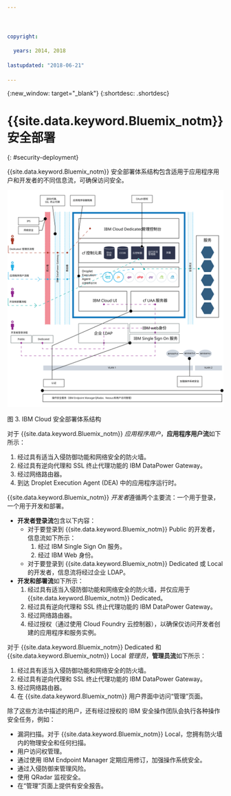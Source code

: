 ```yaml
---



copyright:

  years: 2014, 2018

lastupdated: "2018-06-21" 

---
```


{:new_window: target="_blank"}
{:shortdesc: .shortdesc}

# {{site.data.keyword.Bluemix_notm}} 安全部署
{: #security-deployment}

{{site.data.keyword.Bluemix_notm}} 安全部署体系结构包含适用于应用程序用户和开发者的不同信息流，可确保访问安全。

![Bluemix 安全部署体系结构](images/sec_deployment.svg)

图 3. IBM Cloud 安全部署体系结构

对于 {{site.data.keyword.Bluemix_notm}} *应用程序用户*，**应用程序用户流**如下所示：
 1. 经过具有适当入侵防御功能和网络安全的防火墙。
 2. 经过具有逆向代理和 SSL 终止代理功能的 IBM DataPower Gateway。
 3. 经过网络路由器。
 4. 到达 Droplet Execution Agent (DEA) 中的应用程序运行时。

{{site.data.keyword.Bluemix_notm}} *开发者*遵循两个主要流：一个用于登录，一个用于开发和部署。
 * **开发者登录流**包含以下内容：
    * 对于要登录到 {{site.data.keyword.Bluemix_notm}} Public 的开发者，信息流如下所示：
      1. 经过 IBM Single Sign On 服务。
      2. 经过 IBM Web 身份。
    * 对于要登录到 {{site.data.keyword.Bluemix_notm}} Dedicated 或 Local 的开发者，信息流将经过企业 LDAP。
 * **开发和部署流**如下所示：
    1. 经过具有适当入侵防御功能和网络安全的防火墙，并仅应用于 {{site.data.keyword.Bluemix_notm}} Dedicated。
    2. 经过具有逆向代理和 SSL 终止代理功能的 IBM DataPower Gateway。
    3. 经过网络路由器。
    4. 经过授权（通过使用 Cloud Foundry 云控制器），以确保仅访问开发者创建的应用程序和服务实例。

对于 {{site.data.keyword.Bluemix_notm}} Dedicated 和 {{site.data.keyword.Bluemix_notm}} Local *管理员*，**管理员流**如下所示：
 1. 经过具有适当入侵防御功能和网络安全的防火墙。
 2. 经过具有逆向代理和 SSL 终止代理功能的 IBM DataPower Gateway。
 3. 经过网络路由器。
 4. 在 {{site.data.keyword.Bluemix_notm}} 用户界面中访问“管理”页面。

除了这些方法中描述的用户，还有经过授权的 IBM 安全操作团队会执行各种操作安全任务，例如：
 * 漏洞扫描。对于 {{site.data.keyword.Bluemix_notm}} Local，您拥有防火墙内的物理安全和任何扫描。
 * 用户访问权管理。
 * 通过使用 IBM Endpoint Manager 定期应用修订，加强操作系统安全。
 * 通过入侵防御来管理风险。
 * 使用 QRadar 监视安全。
 * 在“管理”页面上提供有安全报告。
